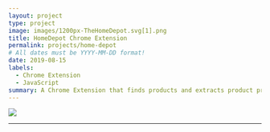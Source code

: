 ```yaml
---
layout: project
type: project
image: images/1200px-TheHomeDepot.svg[1].png
title: HomeDepot Chrome Extension
permalink: projects/home-depot
# All dates must be YYYY-MM-DD format!
date: 2019-08-15
labels:
  - Chrome Extension
  - JavaScript
summary: A Chrome Extension that finds products and extracts product price data and product type, category, location and etc in order to be used in training an Neural Network alghorithm model to estimate fair product price.
---
```


<img class="ui image" src="{{ site.baseurl }}/images/1200px-TheHomeDepot.svg[1].png">


<hr>


